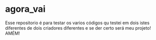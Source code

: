 # agora_vai
Esse repositorio é para testar os varios códigos qu testei em dois istes diferentes de dois criadores diferentes e se der certo será meu projeto! AMÉM!

